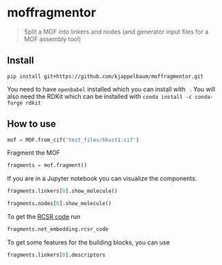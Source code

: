 # moffragmentor

> Split a MOF into linkers and nodes (and generator input files for a MOF assembly tool)



## Install

`pip install git+https://github.com/kjappelbaum/moffragmentor.git`

You need to have `openbabel` installed which you can install with ` `. You will also need the RDKit which can be installed with `conda install -c conda-forge rdkit`

## How to use

```python
mof = MOF.from_cif('test_files/hkust1.cif')
```

Fragment the MOF

```python
fragments = mof.fragment()
```

If you are in a Jupyter notebook you can visualize the components.

```python
fragments.linkers[0].show_molecule()
```

```python
fragments.nodes[0].show_molecule()
```

To get the [RCSR code](http://rcsr.anu.edu.au/nets) run


```python
fragments.net_embedding.rcsr_code
```

To get some features for the building blocks, you can use

```python
fragments.linkers[0].descriptors
```
